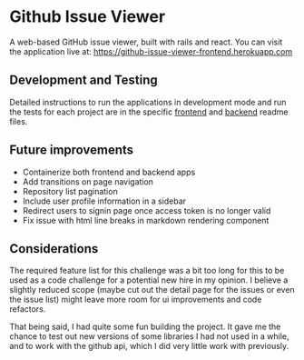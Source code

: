 # Github Issue Viewer

A web-based GitHub issue viewer, built with rails and react. You can visit the application live at: https://github-issue-viewer-frontend.herokuapp.com

## Development and Testing

Detailed instructions to run the applications in development mode and run the tests for each project are in the specific [frontend](frontend/README.md) and [backend](backend/README.md) readme files.

## Future improvements

- Containerize both frontend and backend apps
- Add transitions on page navigation
- Repository list pagination
- Include user profile information in a sidebar
- Redirect users to signin page once access token is no longer valid
- Fix issue with html line breaks in markdown rendering component

## Considerations

The required feature list for this challenge was a bit too long for this to be used as a code challenge for a potential new hire in my opinion. I believe a slightly reduced scope (maybe cut out the detail page for the issues or even the issue list) might leave more room for ui improvements and code refactors.

That being said, I had quite some fun building the project. It gave me the chance to test out new versions of some libraries I had not used in a while, and to work with the github api, which I did very little work with previously.
